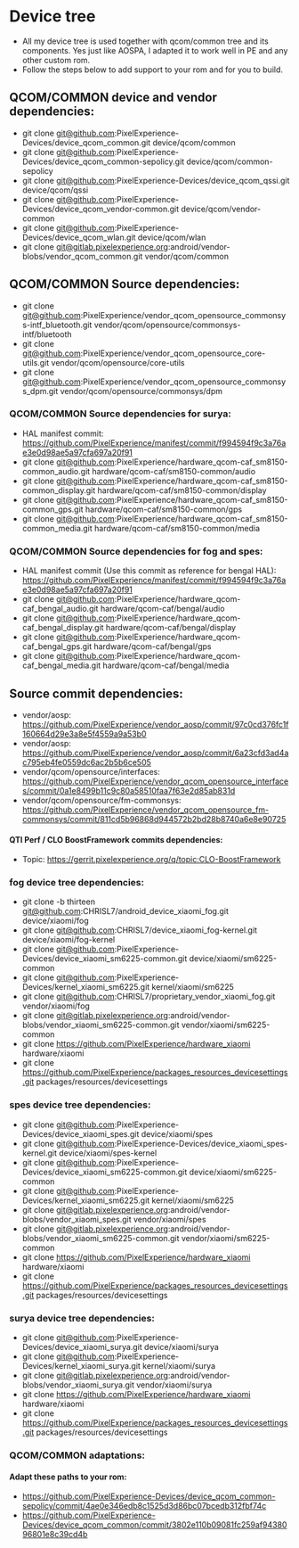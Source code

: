# Device tree

- All my device tree is used together with qcom/common tree and its components. Yes just like AOSPA, I adapted it to work well in PE and any other custom rom.
- Follow the steps below to add support to your rom and for you to build.

## QCOM/COMMON device and vendor dependencies:
- git clone git@github.com:PixelExperience-Devices/device_qcom_common.git device/qcom/common
- git clone git@github.com:PixelExperience-Devices/device_qcom_common-sepolicy.git device/qcom/common-sepolicy
- git clone git@github.com:PixelExperience-Devices/device_qcom_qssi.git device/qcom/qssi
- git clone git@github.com:PixelExperience-Devices/device_qcom_vendor-common.git device/qcom/vendor-common
- git clone git@github.com:PixelExperience-Devices/device_qcom_wlan.git device/qcom/wlan
- git clone git@gitlab.pixelexperience.org:android/vendor-blobs/vendor_qcom_common.git vendor/qcom/common

## QCOM/COMMON Source dependencies:
- git clone git@github.com:PixelExperience/vendor_qcom_opensource_commonsys-intf_bluetooth.git vendor/qcom/opensource/commonsys-intf/bluetooth
- git clone git@github.com:PixelExperience/vendor_qcom_opensource_core-utils.git vendor/qcom/opensource/core-utils
- git clone git@github.com:PixelExperience/vendor_qcom_opensource_commonsys_dpm.git vendor/qcom/opensource/commonsys/dpm

### QCOM/COMMON Source dependencies for surya:
- HAL manifest commit: https://github.com/PixelExperience/manifest/commit/f994594f9c3a76ae3e0d98ae5a97cfa697a20f91
- git clone git@github.com:PixelExperience/hardware_qcom-caf_sm8150-common_audio.git hardware/qcom-caf/sm8150-common/audio
- git clone git@github.com:PixelExperience/hardware_qcom-caf_sm8150-common_display.git hardware/qcom-caf/sm8150-common/display
- git clone git@github.com:PixelExperience/hardware_qcom-caf_sm8150-common_gps.git hardware/qcom-caf/sm8150-common/gps
- git clone git@github.com:PixelExperience/hardware_qcom-caf_sm8150-common_media.git hardware/qcom-caf/sm8150-common/media

### QCOM/COMMON Source dependencies for fog and spes:
- HAL manifest commit (Use this commit as reference for bengal HAL): https://github.com/PixelExperience/manifest/commit/f994594f9c3a76ae3e0d98ae5a97cfa697a20f91
- git clone git@github.com:PixelExperience/hardware_qcom-caf_bengal_audio.git hardware/qcom-caf/bengal/audio
- git clone git@github.com:PixelExperience/hardware_qcom-caf_bengal_display.git hardware/qcom-caf/bengal/display
- git clone git@github.com:PixelExperience/hardware_qcom-caf_bengal_gps.git hardware/qcom-caf/bengal/gps
- git clone git@github.com:PixelExperience/hardware_qcom-caf_bengal_media.git hardware/qcom-caf/bengal/media

## Source commit dependencies:
- vendor/aosp: https://github.com/PixelExperience/vendor_aosp/commit/97c0cd376fc1f160664d29e3a8e5f4559a9a53b0
- vendor/aosp: https://github.com/PixelExperience/vendor_aosp/commit/6a23cfd3ad4ac795eb4fe0559dc6ac2b5b6ce505
- vendor/qcom/opensource/interfaces: https://github.com/PixelExperience/vendor_qcom_opensource_interfaces/commit/0a1e8499b11c9c80a58510faa7f63e2d85ab831d
- vendor/qcom/opensource/fm-commonsys: https://github.com/PixelExperience/vendor_qcom_opensource_fm-commonsys/commit/811cd5b96868d944572b2bd28b8740a6e8e90725

#### QTI Perf / CLO BoostFramework commits dependencies:
- Topic: https://gerrit.pixelexperience.org/q/topic:CLO-BoostFramework

### fog device tree dependencies:
- git clone -b thirteen git@github.com:CHRISL7/android_device_xiaomi_fog.git device/xiaomi/fog
- git clone git@github.com:CHRISL7/device_xiaomi_fog-kernel.git device/xiaomi/fog-kernel
- git clone git@github.com:PixelExperience-Devices/device_xiaomi_sm6225-common.git device/xiaomi/sm6225-common
- git clone git@github.com:PixelExperience-Devices/kernel_xiaomi_sm6225.git kernel/xiaomi/sm6225
- git clone git@github.com:CHRISL7/proprietary_vendor_xiaomi_fog.git vendor/xiaomi/fog
- git clone git@gitlab.pixelexperience.org:android/vendor-blobs/vendor_xiaomi_sm6225-common.git vendor/xiaomi/sm6225-common
- git clone https://github.com/PixelExperience/hardware_xiaomi hardware/xiaomi
- git clone https://github.com/PixelExperience/packages_resources_devicesettings.git packages/resources/devicesettings

### spes device tree dependencies:
- git clone git@github.com:PixelExperience-Devices/device_xiaomi_spes.git device/xiaomi/spes
- git clone git@github.com:PixelExperience-Devices/device_xiaomi_spes-kernel.git device/xiaomi/spes-kernel
- git clone git@github.com:PixelExperience-Devices/device_xiaomi_sm6225-common.git device/xiaomi/sm6225-common
- git clone git@github.com:PixelExperience-Devices/kernel_xiaomi_sm6225.git kernel/xiaomi/sm6225
- git clone git@gitlab.pixelexperience.org:android/vendor-blobs/vendor_xiaomi_spes.git vendor/xiaomi/spes
- git clone git@gitlab.pixelexperience.org:android/vendor-blobs/vendor_xiaomi_sm6225-common.git vendor/xiaomi/sm6225-common
- git clone https://github.com/PixelExperience/hardware_xiaomi hardware/xiaomi
- git clone https://github.com/PixelExperience/packages_resources_devicesettings.git packages/resources/devicesettings

### surya device tree dependencies:
- git clone git@github.com:PixelExperience-Devices/device_xiaomi_surya.git device/xiaomi/surya
- git clone git@github.com:PixelExperience-Devices/kernel_xiaomi_surya.git kernel/xiaomi/surya
- git clone git@gitlab.pixelexperience.org:android/vendor-blobs/vendor_xiaomi_surya.git vendor/xiaomi/surya
- git clone https://github.com/PixelExperience/hardware_xiaomi hardware/xiaomi
- git clone https://github.com/PixelExperience/packages_resources_devicesettings.git packages/resources/devicesettings

### QCOM/COMMON adaptations:
#### Adapt these paths to your rom:
- https://github.com/PixelExperience-Devices/device_qcom_common-sepolicy/commit/4ae0e346edb8c1525d3d86bc07bcedb312fbf74c
- https://github.com/PixelExperience-Devices/device_qcom_common/commit/3802e110b09081fc259af9438096801e8c39cd4b



